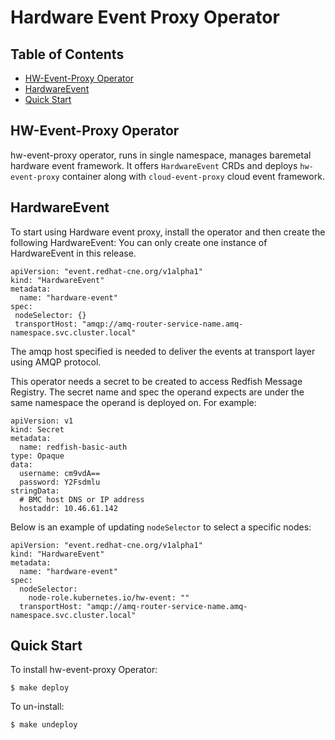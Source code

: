 # Hardware Event Proxy Operator
## Table of Contents

- [HW-Event-Proxy Operator](#hw-event-proxy-operator)
- [HardwareEvent](#hardwareevent)
- [Quick Start](#quick-start)

## HW-Event-Proxy Operator
hw-event-proxy operator, runs in single namespace, 
manages baremetal hardware event framework. 
It offers `HardwareEvent` CRDs and deploys  `hw-event-proxy` container along with `cloud-event-proxy` cloud event framework.


## HardwareEvent
To start using Hardware event proxy, install the operator and then create the following HardwareEvent:
You can only create one instance of HardwareEvent in this release.
```
apiVersion: "event.redhat-cne.org/v1alpha1"
kind: "HardwareEvent"
metadata:
  name: "hardware-event"
spec:
 nodeSelector: {}
 transportHost: "amqp://amq-router-service-name.amq-namespace.svc.cluster.local"
```
The amqp host specified is needed to deliver the events at transport layer using AMQP protocol.

This operator needs a secret to be created to access Redfish
Message Registry.
The secret name and spec the operand expects are under the same namespace
the operand is deployed on. For example:
```
apiVersion: v1
kind: Secret
metadata:
  name: redfish-basic-auth
type: Opaque
data:
  username: cm9vdA==
  password: Y2Fsdmlu
stringData:
  # BMC host DNS or IP address
  hostaddr: 10.46.61.142
```



Below is an example of updating `nodeSelector` to select a specific nodes:

```
apiVersion: "event.redhat-cne.org/v1alpha1"
kind: "HardwareEvent"
metadata:
  name: "hardware-event"
spec:
  nodeSelector:
    node-role.kubernetes.io/hw-event: ""
  transportHost: "amqp://amq-router-service-name.amq-namespace.svc.cluster.local"
```

## Quick Start

To install hw-event-proxy Operator:
```
$ make deploy
```

To un-install:
```
$ make undeploy
```
